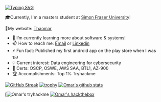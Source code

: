 [![Typing SVG](https://readme-typing-svg.herokuapp.com?color=1145F7&center=true&vCenter=true&lines=Hi+there%2C+I'm+Omar!+%F0%9F%91%8B)](https://git.io/typing-svg)

🎓Currently, I'm a masters student at [Simon Fraser University](https://www.sfu.ca/)!

🦁My website: [Thaomar](https://thaomar.com/)

- 🔭 I’m currently learning more about software & systems!
- 📫 How to reach me: <a href="mailto:omar2535@alumni.ubc.ca">Email</a> or [Linkedin](https://www.linkedin.com/in/omar2535/)
- ⚡ Fun fact: Published my first android app on the play store when I was 15!
- 💡 Current interest: Data engineering for cybersecurity
- 🧾 Certs: OSCP, OSWE, AWS SAA, BTL1, AZ-900
- 🏆 Accomplishments: Top 1% Tryhackme

[![GitHub Streak](http://github-readme-streak-stats.herokuapp.com?user=omar2535&fire=00C2DD&dates=95DD49&sideNums=DD2727)](https://git.io/streak-stats)
[![trophy](https://github-profile-trophy.vercel.app/?username=omar2535&row=1)](https://github-profile-trophy.vercel.app/?username=omar2535&row=1)
[![Omar's github stats](https://github-readme-stats.vercel.app/api?username=omar2535&count_private=true)](https://github.com/anuraghazra/github-readme-stats)


[![Omar's tryhackme](https://tryhackme-badges.s3.amazonaws.com/omar2535.png)
[![Omar's hackthebox](http://www.hackthebox.eu/badge/image/31559)](https://www.hackthebox.com/home/users/profile/31559)
